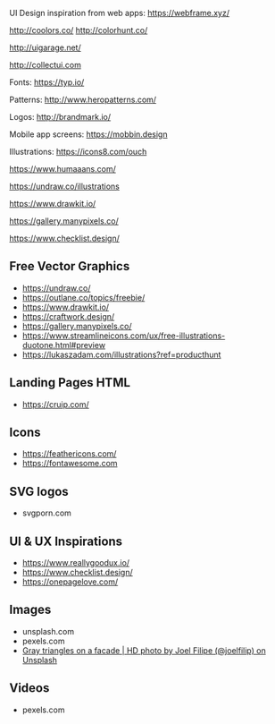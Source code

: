 UI Design inspiration from web apps: https://webframe.xyz/


http://coolors.co/
http://colorhunt.co/

http://uigarage.net/

http://collectui.com


Fonts:
https://typ.io/


Patterns:
http://www.heropatterns.com/

Logos:
http://brandmark.io/


Mobile app screens:
https://mobbin.design


Illustrations: https://icons8.com/ouch

https://www.humaaans.com/

https://undraw.co/illustrations

https://www.drawkit.io/

https://gallery.manypixels.co/




https://www.checklist.design/





## Free Vector Graphics
* https://undraw.co/
* https://outlane.co/topics/freebie/
* https://www.drawkit.io/
* https://craftwork.design/
* https://gallery.manypixels.co/
* https://www.streamlineicons.com/ux/free-illustrations-duotone.html#preview
* https://lukaszadam.com/illustrations?ref=producthunt

## Landing Pages HTML
* https://cruip.com/

## Icons
* https://feathericons.com/
* https://fontawesome.com

## SVG logos 
* svgporn.com

## UI & UX Inspirations
* https://www.reallygoodux.io/
* https://www.checklist.design/
* https://onepagelove.com/

## Images
* unsplash.com
* pexels.com
* [Gray triangles on a facade | HD photo by Joel Filipe (@joelfilip) on Unsplash](https://unsplash.com/photos/Wc8k-KryEPM)

## Videos
* pexels.com
